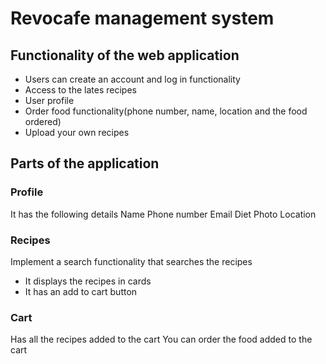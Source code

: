 # Revocafe management system

## Functionality of the web application

- Users can create an account and log in functionality
- Access to the lates recipes
- User profile
- Order food functionality(phone number, name, location and the food ordered)
- Upload your own recipes

## Parts of the application

### Profile

It has the following details
Name
Phone number
Email
Diet
Photo
Location

### Recipes

Implement a search functionality that searches the recipes

- It displays the recipes in cards
- It has an add to cart button

### Cart

Has all the recipes added to the cart
You can order the food added to the cart
